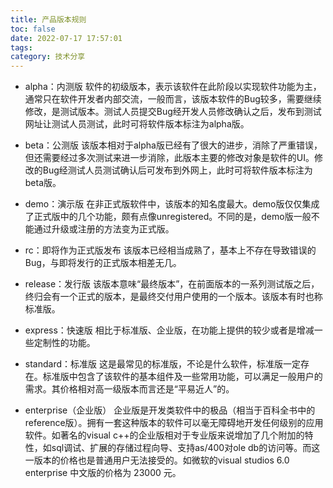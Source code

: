```yaml
---
title: 产品版本规则
toc: false
date: 2022-07-17 17:57:01
tags:
category: 技术分享
---
```

- alpha：内测版 
软件的初级版本，表示该软件在此阶段以实现软件功能为主，通常只在软件开发者内部交流，一般而言，该版本软件的Bug较多，需要继续修改，是测试版本。测试人员提交Bug经开发人员修改确认之后，发布到测试网址让测试人员测试，此时可将软件版本标注为alpha版。 

- beta：公测版 
该版本相对于alpha版已经有了很大的进步，消除了严重错误，但还需要经过多次测试来进一步消除，此版本主要的修改对象是软件的UI。修改的Bug经测试人员测试确认后可发布到外网上，此时可将软件版本标注为beta版。 

- demo：演示版 
在非正式版软件中，该版本的知名度最大。demo版仅仅集成了正式版中的几个功能，颇有点像unregistered。不同的是，demo版一般不能通过升级或注册的方法变为正式版。 

- rc：即将作为正式版发布 
该版本已经相当成熟了，基本上不存在导致错误的Bug，与即将发行的正式版本相差无几。 

- release：发行版 
该版本意味“最终版本”，在前面版本的一系列测试版之后，终归会有一个正式的版本，是最终交付用户使用的一个版本。该版本有时也称标准版。 

- express：快速版 
相比于标准版、企业版，在功能上提供的较少或者是增减一些定制性的功能。 
 
- standard：标准版 
这是最常见的标准版，不论是什么软件，标准版一定存在。标准版中包含了该软件的基本组件及一些常用功能，可以满足一般用户的需求。其价格相对高一级版本而言还是“平易近人”的。 

- enterprise（企业版） 
企业版是开发类软件中的极品（相当于百科全书中的reference版）。拥有一套这种版本的软件可以毫无障碍地开发任何级别的应用软件。如著名的visual c++的企业版相对于专业版来说增加了几个附加的特性，如sql调试、扩展的存储过程向导、支持as/400对ole db的访问等。而这一版本的价格也是普通用户无法接受的。如微软的visual studios 6.0 enterprise 中文版的价格为 23000 元。 